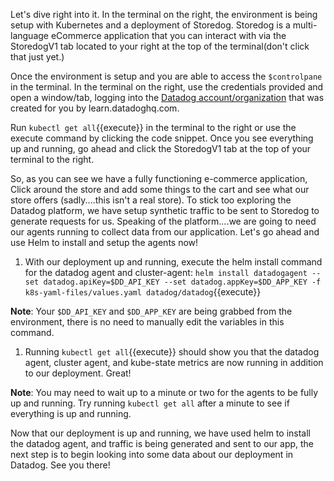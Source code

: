 Let's dive right into it. In the terminal on the right, the environment is being setup with Kubernetes and a deployment of Storedog. Storedog is a multi-language eCommerce application that you can interact with via the StoredogV1 tab located to your right at the top of the terminal(don't click that just yet.)

Once the environment is setup and you are able to access the `$controlpane` in the terminal. In the terminal on the right, use the credentials provided and open a window/tab, logging into the <a href="https://app.datadoghq.com/account/login" target="_datadog">Datadog account/organization</a> that was created for you by learn.datadoghq.com.

Run `kubectl get all`{{execute}} in the terminal to the right or use the execute command by clicking the code snippet. Once you see everything up and running, go ahead and click the StoredogV1 tab at the top of your terminal to the right.

So, as you can see we have a fully functioning e-commerce application, Click around the store and add some things to the cart and see what our store offers (sadly....this isn't a real store). To stick too exploring the Datadog platform, we have setup synthetic traffic to be sent to Storedog to generate requests for us. Speaking of the platform....we are going to need our agents running to collect data from our application. Let's go ahead and use Helm to install and setup the agents now!

1. With our deployment up and running, execute the helm install command for the datadog agent and cluster-agent: `helm install datadogagent --set datadog.apiKey=$DD_API_KEY --set datadog.appKey=$DD_APP_KEY -f k8s-yaml-files/values.yaml datadog/datadog`{{execute}}

**Note**: Your `$DD_API_KEY` and `$DD_APP_KEY` are being grabbed from the environment, there is no need to manually edit the variables in this command.

1. Running `kubectl get all`{{execute}} should show you that the datadog agent, cluster agent, and kube-state metrics are now running in addition to our deployment. Great!

**Note**: You may need to wait up to a minute or two for the agents to be fully up and running. Try running `kubectl get all` after a minute to see if everything is up and running. 

Now that our deployment is up and running, we have used helm to install the datadog agent, and traffic is being generated and sent to our app, the next step is to begin looking into some data about our deployment in Datadog. See you there!
